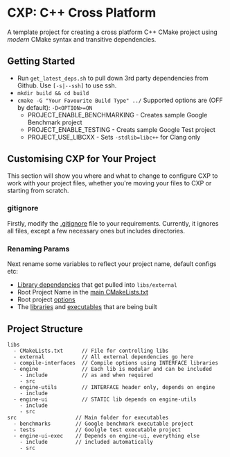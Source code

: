 # CXP: C++ Cross Platform

A template project for creating a cross platform C++ CMake project using _modern_ CMake syntax and transitive dependencies.

## Getting Started
- Run `get_latest_deps.sh` to pull down 3rd party dependencies from Github. Use `[-s|--ssh]` to use ssh.
- `mkdir build && cd build`
- `cmake -G "Your Favourite Build Type" ../` Supported options are (OFF by default): `-D<OPTION>=ON`
  - PROJECT_ENABLE_BENCHMARKING - Creates sample Google Benchmark project
  - PROJECT_ENABLE_TESTING - Creats sample Google Test project
  - PROJECT_USE_LIBCXX - Sets `-stdlib=libc++` for Clang only

## Customising CXP for Your Project
This section will show you where and what to change to configure CXP to work with your project files, whether you're moving your files to CXP or starting from scratch.

### gitignore
Firstly, modify the [.gitignore](/.gitignore) file to your requirements. Currently, it ignores all files, except a few necessary ones but includes directories.

### Renaming Params
Next rename some variables to reflect your project name, default configs etc:
- [Library dependencies](/get_latest.deps.sh#L64) that get pulled into `libs/external`
- Root Project Name in the [main CMakeLists.txt](/CMakeLists.txt#L3)
- Root project [options](/CMakeLists.txt#L12-L14)
- The [libraries](/libs/CMakeLists.txt) and [executables](src/CMakeLists.txt) that are being built

## Project Structure

```
libs
  - CMakeLists.txt      // File for controlling libs
  - external            // All external dependencies go here
  - compile-interfaces  // Compile options using INTERFACE libraries
  - engine              // Each lib is modular and can be included
    - include           // as and when required
    - src
  - engine-utils        // INTERFACE header only, depends on engine
    - include
  - engine-ui           // STATIC lib depends on engine-utils
    - include
    - src
src                   // Main folder for executables
  - benchmarks        // Google benchmark executable project
  - tests             // Goolgle test executable project
  - engine-ui-exec    // Depends on engine-ui, everything else
    - include         // included automatically
    - src
```
